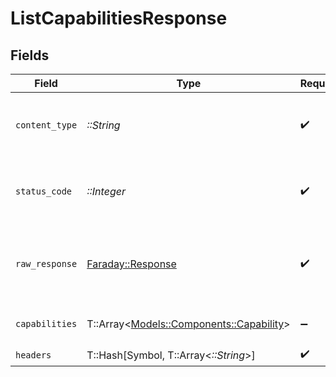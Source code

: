 # ListCapabilitiesResponse


## Fields

| Field                                                                         | Type                                                                          | Required                                                                      | Description                                                                   |
| ----------------------------------------------------------------------------- | ----------------------------------------------------------------------------- | ----------------------------------------------------------------------------- | ----------------------------------------------------------------------------- |
| `content_type`                                                                | *::String*                                                                    | :heavy_check_mark:                                                            | HTTP response content type for this operation                                 |
| `status_code`                                                                 | *::Integer*                                                                   | :heavy_check_mark:                                                            | HTTP response status code for this operation                                  |
| `raw_response`                                                                | [Faraday::Response](https://www.rubydoc.info/gems/faraday/Faraday/Response)   | :heavy_check_mark:                                                            | Raw HTTP response; suitable for custom response parsing                       |
| `capabilities`                                                                | T::Array<[Models::Components::Capability](../../models/shared/capability.md)> | :heavy_minus_sign:                                                            | The request completed successfully.                                           |
| `headers`                                                                     | T::Hash[Symbol, T::Array<*::String*>]                                         | :heavy_check_mark:                                                            | N/A                                                                           |